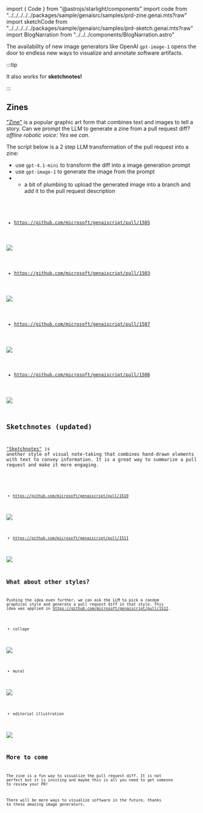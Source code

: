 import { Code } from "@astrojs/starlight/components"
import code from "../../../../../packages/sample/genaisrc/samples/prd-zine.genai.mts?raw"
import sketchCode from "../../../../../packages/sample/genaisrc/samples/prd-sketch.genai.mts?raw"
import BlogNarration from "../../../components/BlogNarration.astro"

<BlogNarration />

The availability of new image generators like OpenAI `gpt-image-1` opens
the door to endless new ways to visualize and annotate software artifacts.

:::tip

It also works for **sketchnotes!**

:::

## Zines

["Zine"](https://en.wikipedia.org/wiki/Zine) is a popular graphic art form that combines text and images to tell a story.
Can we prompt the LLM to generate a zine from a pull request diff? _offline robotic voice: Yes we can_.

The script below is a 2 step LLM transformation of the pull request into a zine:

- use `gpt-4.1-mini` to transform the diff into a image generation prompt
- use `gpt-image-1` to generate the image from the prompt
-   - a bit of plumbing to upload the generated image into a branch and add it to the pull request description

<Code code={code} lang="ts" wrap title="prd-zine.genai.mts" />

- https://github.com/microsoft/genaiscript/pull/1505

![](https://raw.githubusercontent.com/microsoft/genaiscript/refs/heads/genai-assets/522d1313a72276c6e257e8515aef10cefca29020918382165d523bed3ac84744.jpg)

- https://github.com/microsoft/genaiscript/pull/1503

![](https://raw.githubusercontent.com/microsoft/genaiscript/refs/heads/genai-assets/ac75c0e82897b9bc80b7bdbab503dacdee16da762f1048ae20d163c4d1b5e7ac.jpg)

- https://github.com/microsoft/genaiscript/pull/1507

![](https://raw.githubusercontent.com/microsoft/genaiscript/refs/heads/genai-assets/1a2f6bff55de7c004d46cfd9b014b598f2be4903702095aaea02c01c95e0df4d.jpg)

- https://github.com/microsoft/genaiscript/pull/1506

![](https://raw.githubusercontent.com/microsoft/genaiscript/refs/heads/genai-assets/1b560d071efb015942678ffc705eac01e0d1dad8fd1e88ab521c0283a535a278.jpg)

## Sketchnotes (updated)

["Sketchnotes"](https://sketchyideas.co/sketchnotes/) is another style of visual note-taking that combines hand-drawn elements with text to convey information.
It is a great way to summarize a pull request and make it more engaging.

<Code code={sketchCode} lang="ts" wrap title="prd-sketch.genai.mts" />

- https://github.com/microsoft/genaiscript/pull/1510

![](https://raw.githubusercontent.com/microsoft/genaiscript/refs/heads/genai-assets/034e747af0809c2ed0ed02f5e980cce1f48a6f80e0a3c63818694d3afa34647a.jpg)

- https://github.com/microsoft/genaiscript/pull/1511

![](https://raw.githubusercontent.com/microsoft/genaiscript/refs/heads/genai-assets/d9461598f48703dceb7e4dd381292b713c993dbbde2dec3f2b2b18858d774dfb.jpg)

## What about other styles?

Pushing the idea even further, we can ask the LLM to pick a random graphical style and generate a pull request diff in that style.
This idea was applied in https://github.com/microsoft/genaiscript/pull/1512.

- collage

![](https://raw.githubusercontent.com/microsoft/genaiscript/refs/heads/genai-assets/0cfbcad27efd026c72d23b2d75e801add50a67a7061585e8c680299e2fe8dae6.jpg)

- mural

![](https://raw.githubusercontent.com/microsoft/genaiscript/refs/heads/genai-assets/a672ed828a6fa1e5dc2561f120f9c35353a2ba27a10cc285a0d40c4a68581e66.jpg)

- editorial illustration

![](https://raw.githubusercontent.com/microsoft/genaiscript/refs/heads/genai-assets/c5478b3f3015ee93578984a0c19874b5310fb556290309995077fb1f6077daa9.jpg)

## More to come

The zine is a fun way to visualize the pull request diff. It is not perfect but it is inviting
and maybe this is all you need to get someone to review your PR!

There will be more ways to visualize software in the future, thanks to these amazing image generators.